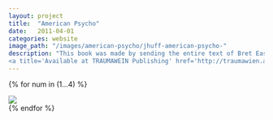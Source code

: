 ```yaml
---
layout: project
title:  "American Psycho"
date:   2011-04-01
categories: website 
image_path: "/images/american-psycho/jhuff-american-psycho-"
description: "This book was made by sending the entire text of Bret Easton Ellis' American Psycho between two GMail accounts page by page. We saved the relational ads for each page and added them back into the text as footnotes. In total, we collected over 800 relevant ads for the book. The constellations of footnoted ads throughout these pages retell the story of American Psycho in absence of the original text. This retelling reveals GMail's unpredictable insensitivity to violence, racism, and sex. It serves as a blurry portrait of an algorithm that exists in our everyday communication simultaneously forming a new portrait of the lead character, Patrick Bateman.
<a title='Available at TRAUMAWEIN Publishing' href='http://traumawien.at/prints/american-psycho/'>Available at TRAUMAWEIN Publishing</a>"
---
```


{% for num in (1...4) %}
<div>
    <img class="mb3" src="{{ page.image_path }}{{ num }}.jpg" />
</div>
{% endfor %}
